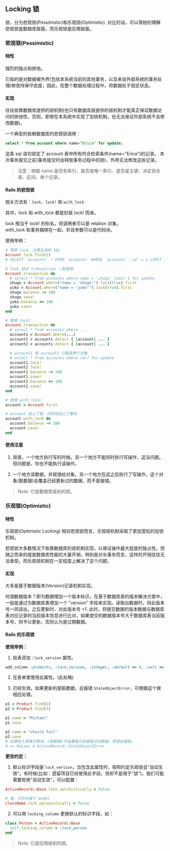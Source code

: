 ## Locking 锁

锁，分为悲观锁(Pessimistic)和乐观锁(Optimistic).
对比的话，可以笼统的理解悲观锁是数据库层面，而乐观锁是应用层面。

### 悲观锁(Pessimistic)

#### 特性

强烈的独占和排他。

它指的是对数据被外界(包括本系统当前的其他事务，以及来自外部系统的事务处理)修改持保守态度，因此，在整个数据处理过程中，将数据处于锁定状态。

#### 实现

往往依靠数据库提供的锁机制(也只有数据库层提供的锁机制才能真正保证数据访问的排他性，否则，即使在本系统中实现了加锁机制，也无法保证外部系统不会修改数据)。

一个典型的依赖数据库的悲观锁调用：

```sql
select * from account where name="Erica" for update;
```

这条 sql 语句锁定了 account 表中所有符合检索条件(name="Erica")的记录。 本次事务提交之前(事务提交时会释放事务过程中的锁)，外界无法修改这些记录。

> 注意：根据 name 是否有索引、是否是唯一索引、是否是主键，决定锁全表、区间、单个记录。

#### Rails 的悲观锁

相关方法有：`lock`、`lock!` 和 `with_lock`.

其中，lock 和 with_lock 都是封装 lock! 而来。

lock 相当于 lock! 的别名，但调用者可以是 relation 对象。
<br>
with_lock 和事务捆绑在一起，并且参数可以是代码块。

使用举例：

```ruby
# 使用 lock，注意生成的 SQL
Account.lock.find(1)
# SELECT `accounts`.* FROM `accounts` WHERE `accounts`.`id` = 1 LIMIT 1 FOR UPDATE

# lock 结合 transaction 一起使用
Account.transaction do
  # select * from accounts where name = 'shugo' limit 1 for update
  shugo = Account.where("name = 'shugo'").lock(true).first
  yuko = Account.where("name = 'yuko'").lock(true).first
  shugo.balance -= 100
  shugo.save!
  yuko.balance += 100
  yuko.save!
end

# 使用 lock!
Account.transaction do
  # select * from accounts where ...
  accounts = Account.where(...)
  account1 = accounts.detect { |account| ... }
  account2 = accounts.detect { |account| ... }

  # account1 和 account2 只能是单个对象
  # select * from accounts where id=? for update
  account1.lock!
  account2.lock!
  account1.balance -= 100
  account1.save!
  account2.balance += 100
  account2.save!
end

# 使用 with_lock!
account = Account.first

# account 加上了锁，代码块加上了事务
account.with_lock do
  account.balance -= 100
  account.save!
end
```

#### 使用注意

1) 锁表，一个地方执行写的时候，另一个地方不能同时执行写操作，这没问题。但问题是，你也不能执行读操作。

2) 一个地方读数据，并赋值给对象。另一个地方在这之后执行了写操作，这个对象(脏数据)会覆盖已经更新过的数据，而不是报错。

> Note: 它是数据库级别的锁。

### 乐观锁(Optimistic)

#### 特性

乐观锁(Optimistic Locking) 相对悲观锁而言，乐观锁机制采取了更加宽松的加锁机制。

悲观锁大多数情况下依靠数据库的锁机制实现，以保证操作最大程度的独占性。但随之而来的就是数据库性能的大量开销，特别是对长事务而言，这样的开销往往无法承受。而乐观锁机制在一定程度上解决了这个问题。

#### 实现

大多是基于数据版本(Version)记录机制实现。

何谓数据版本？即为数据增加一个版本标识，在基于数据库表的版本解决方案中，一般是通过为数据库表增加一个 "version" 字段来实现。读取出数据时，将此版本号一同读出，之后更新时，对此版本号 +1. 此时，将提交数据的版本数据与数据库表对应记录的当前版本信息进行比对，如果提交的数据版本号大于数据库表当前版本号，则予以更新，否则认为是过期数据。

#### Rails 的乐观锁

**使用举例：**

1) 给表添加 `:lock_version` 属性。

```ruby
add_column :products, :lock_version, :integer, :default => 0, :null => false
```

2) 在表单里使用此属性。(此处略)

3) 已经生效。如果更新的是脏数据，会报错 `StaleObjectError`，可根据这个做相应处理。

```ruby
p1 = Product.find(1)
p2 = Product.find(1)

p1.name = "Michael"
p1.save

p2.name = "should fail"
p2.save
# 如果别人想再次更改，(脏数据)不会覆盖已经更新过的数据，而是会报错。
# => Raises a ActiveRecord::StaleObjectError
```

**更改约定：**

1) 默认标识字段是 `lock_version`，当包含此属性时，按照约定乐观锁会"自动生效"。有时候(比如：遗留项目已经使用此字段，但却不是用于"锁")，我们可能需要拒绝"自动生效"，可以配置：

```ruby
ActiveRecord::Base.lock_optimistically = false

# 或，只针对某个 model
ClassName.lock_optimistically = false
```

2) 可以用 `locking_column` 更换默认的标识字段，如：

```ruby
class Person < ActiveRecord::Base
  self.locking_column = :lock_person
end
```

> Note: 它是应用级别的锁。
